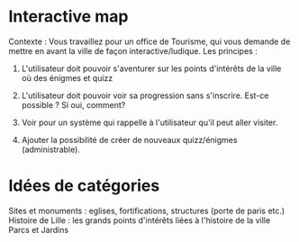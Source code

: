 # Interactive map #

Contexte : Vous travaillez pour un office de Tourisme, qui vous demande de mettre en avant
la ville de façon interactive/ludique.
Les principes :

1. L'utilisateur doit pouvoir s'aventurer sur les points d'intérêts de la ville
où des énigmes et quizz
2. L'utilisateur doit pouvoir voir sa progression sans s'inscrire. 
Est-ce possible ? Si oui, comment?

3. Voir pour un système qui rappelle à l'utilisateur qu'il peut aller visiter.

4. Ajouter la possibilité de créer de nouveaux quizz/énigmes (administrable).

# Idées de catégories 
Sites et monuments : eglises, fortifications, structures (porte de paris etc.)
Histoire de Lille : les grands points d'intérêts liées à l'histoire de la ville
Parcs et Jardins 